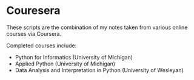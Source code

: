 # Couresera
These scripts are the combination of my notes taken from various online courses via Coursera.

Completed courses include:
  - Python for Informatics (University of Michigan)
  - Applied Python (University of Michigan)
  - Data Analysis and Interpretation in Python (University of Wesleyan)
  

